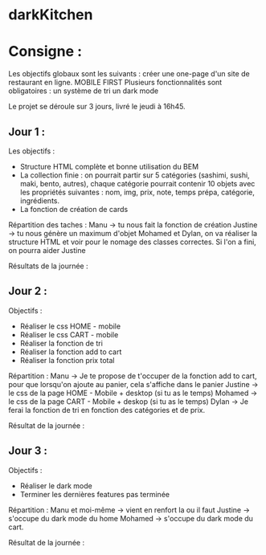 # darkKitchen

# Consigne :

Les objectifs globaux sont les suivants :
créer une one-page d'un site de restaurant en ligne.
MOBILE FIRST
Plusieurs fonctionnalités sont obligatoires :
un système de tri
un dark mode

Le projet se déroule sur 3 jours, livré le jeudi à 16h45.


## Jour 1 : 

Les objectifs : 
- Structure HTML complète et bonne utilisation du BEM
- La collection finie : on pourrait partir sur 5 catégories (sashimi, sushi, maki, bento, autres), chaque catégorie pourrait contenir 10 objets avec les propriétés suivantes : nom, img, prix, note, temps prépa, catégorie, ingrédients.
- La fonction de création de cards

Répartition des taches :
Manu -> tu nous fait la fonction de création
Justine -> tu nous génère un maximum d'objet
Mohamed et Dylan, on va réaliser la structure HTML et voir pour le nomage des classes correctes. Si l'on a fini, on pourra aider Justine

Résultats de la journée : 



## Jour 2 :
Objectifs : 
- Réaliser le css HOME - mobile
- Réaliser le css CART - mobile
- Réaliser la fonction de tri
- Réaliser la fonction add to cart
- Réaliser la fonction prix total


Répartition :
Manu -> Je te propose de t'occuper de la fonction add to cart, pour que lorsqu'on ajoute au panier, cela s'affiche dans le panier
Justine -> le css de la page HOME - Mobile + desktop (si tu as le temps)
Mohamed -> le css de la page CART - Mobile + deskop (si tu as le temps)
Dylan -> Je ferai la fonction de tri en fonction des catégories et de prix.

Résultat de la journée : 

## Jour 3 : 
Objectifs : 
- Réaliser le dark mode
- Terminer les dernières features pas terminée

Répartition : 
Manu et moi-même -> vient en renfort la ou il faut
Justine -> s'occupe du dark mode du home
Mohamed -> s'occupe du dark mode du cart. 

Résultat de la journée :

